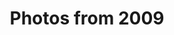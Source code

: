---
layout: photo_set
title: Photos from 2009
permalink: /photography/2009/

photos:
    set: 2009
    size: 31 
---